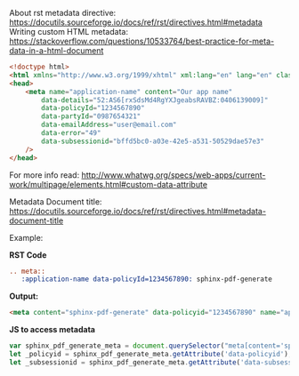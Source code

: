About rst metadata directive: https://docutils.sourceforge.io/docs/ref/rst/directives.html#metadata
Writing custom HTML metadata: https://stackoverflow.com/questions/10533764/best-practice-for-meta-data-in-a-html-document

```html
<!doctype html>
<html xmlns="http://www.w3.org/1999/xhtml" xml:lang="en" lang="en" class="">
<head>
    <meta name="application-name" content="Our app name" 
        data-details="52:AS6[rxSdsMd4RgYXJgeabsRAVBZ:0406139009]" 
        data-policyId="1234567890"
        data-partyId="0987654321"
        data-emailAddress="user@email.com"
        data-error="49"
        data-subsessionid="bffd5bc0-a03e-42e5-a531-50529dae57e3"
    />
</head>
```
For more info read: http://www.whatwg.org/specs/web-apps/current-work/multipage/elements.html#custom-data-attribute

Metadata Document title: https://docutils.sourceforge.io/docs/ref/rst/directives.html#metadata-document-title

Example:

**RST Code**

```rst
.. meta::
   :application-name data-policyId=1234567890: sphinx-pdf-generate
```

**Output:**

```html
<meta content="sphinx-pdf-generate" data-policyid="1234567890" name="application-name">
```

**JS to access metadata**

```js
var sphinx_pdf_generate_meta = document.querySelector("meta[content='sphinx-pdf-generate']");
let _policyid = sphinx_pdf_generate_meta.getAttribute('data-policyid');
let _subsessionid = sphinx_pdf_generate_meta.getAttribute('data-subsessionid');
```